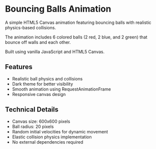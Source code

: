 # Bouncing Balls Animation

A simple HTML5 Canvas animation featuring bouncing balls with realistic physics-based collisions.

The animation includes 6 colored balls (2 red, 2 blue, and 2 green) that bounce off walls and each other.

Built using vanilla JavaScript and HTML5 Canvas.

## Features
- Realistic ball physics and collisions
- Dark theme for better visibility
- Smooth animation using RequestAnimationFrame
- Responsive canvas design

## Technical Details
- Canvas size: 600x600 pixels
- Ball radius: 20 pixels
- Random initial velocities for dynamic movement
- Elastic collision physics implementation
- No external dependencies required 